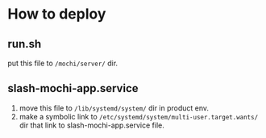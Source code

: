 # How to deploy

## run.sh

put this file to `/mochi/server/` dir.

## slash-mochi-app.service

1. move this file to `/lib/systemd/system/` dir in product env.
1. make a symbolic link to `/etc/systemd/system/multi-user.target.wants/` dir that link to slash-mochi-app.service file.